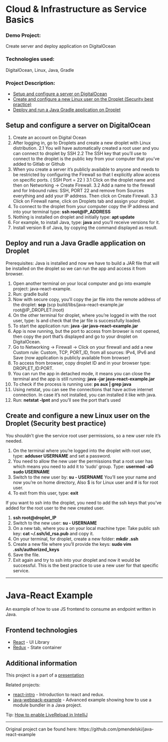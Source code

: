 # Cloud & Infrastructure as Service Basics

### Demo Project:
Create server and deploy application on DigitalOcean

### Technologies used:
DigitalOcean, Linux, Java, Gradle

### Project Description:

- [Setup and configure a server on DigitalOcean](#setup-and-configure-a-server-on-digitalocean)
- [Create and configure a new Linux user on the Droplet (Security best practice)](#create-and-configure-a-new-linux-user-on-the-droplet-security-best-practice)
- [Deploy and run a Java Gradle application on Droplet](#deploy-and-run-a-java-gradle-application-on-droplet)

## Setup and configure a server on DigitalOcean

 1. Create an account on Digital Ocean
 2. After logging in, go to Droplets and create a new droplet with Linux distribution.
      2.1 You will have automatically created a root user and you can connect to droplet by SSH
      2.2 The SSH key that you’ll use to connect to the droplet is the public key from your computer that you’ve added to Gitlab or Github
  3. When you create a server it’s publicly available to anyone and needs to be restricted by configuring the Firewall so that I explicitly allow access on specific ports. ( SSH Port = 22 )
      3.1 Click on the droplet name and then on Networking -> Create Firewall.
      3.2 Add a name to the firewall and for Inbound rules: SSH, PORT 22 and remove from Sources everything and add your IP address. Then click on Create Firewall.
      3.3 Click on Firewall name, click on Droplets tab and assign your droplet.
  4. To connect to the droplet from your computer copy the IP address and into your terminal type: **ssh root@IP_ADDRESS**
  5. Nothing is installed on droplet and initially type: **apt update**
  6. For example, to install Java, type: **java** and you’ll receive versions for it.
  7. Install version 8 of Java, by copying the command displayed as result.

## Deploy and run a Java Gradle application on Droplet

Prerequisites: Java is installed and now we have to build a JAR file that will be installed on the droplet so we can run the app and access it from browser.
   1. Open another terminal on your local computer and go into example project: java-react-example.
   2. Run: gradle build
   3. Now with secure copy, you’ll copy the jar file into the remote address of the droplet: **scp <file locally> <destination>** (scp build/libs/java-react-example.jar root@IP_DROPLET:/root)
   4. On the other terminal for droplet, where you’re logged in with the root user, type: ls and check that the jar file is successfully loaded.
   5. To start the application run: **java -jar java-react-example.jar**
   6. App is now running, but the port to access from browser is not opened, then copy the port that’s displayed and go to your droplet on DigitalOcean.
   7. Go to Networking -> Firewall -> Click on your firewall and add a new Custom rule: Custom, TCP, PORT_ID, from all sources: IPv4, IPv6 and Save (now application is publicly available from browser)
   8. To access from browser, copy droplet ID and in your browser type: DROPLET_ID:PORT.
   9. You can run the app in detached mode, it means you can close the terminal and the app is still running: **java -jar java-react-example.jar**
   10. To check if the process is running use: **ps aux | grep java**
   11. Using netstat, you can see the connections that have active internet connection. In case it’s not installed, you can installed it like with java.
   12. Run: **netstat -lpnt** and you’ll see the port that’s used

## Create and configure a new Linux user on the Droplet (Security best practice)

You shouldn’t give the service root user permissions, so a new user role it’s needed.
  1. On the terminal where you’re logged into the droplet with root user, type: **adduser USERNAME** and set a password.
  2. You need to allow the new user the permissions that a root user has which means you need to add it to ‘sudo’ group. Type: **usermod -aG sudo USERNAME**
 3. Switch to the new user by: **su - USERNAME**
You’ll see your name and now you’re on home directory, Also $ is for Linux user and # is for root user.
 4. To exit from this user, type: **exit**
 
If you want to ssh into the droplet, you need to add the ssh keys that you’ve added for the root user to the new created user.
  1. **ssh root@droplet_IP**
  2. Switch to the new user: **su - USERNAME**
  3. On a new tab, where you a on your local machine type: Take public ssh key: **cat ~/.ssh/id_rsa.pub** and copy it.
  4. On your terminal, for droplet, create a new folder: **mkdir .ssh**
  5.  Create a new file where you’ll provide the keys: **sudo vim .ssh/authorized_keys**
  6. Save the file.
  7. Exit again and try to ssh into your droplet and now it would be successful.
This is the best practice to use a new user for that specific service.
  
<hr/>

# Java-React Example

An example of how to use JS frontend to consume an endpoint written in Java.

## Frontend technologies

- [React](https://facebook.github.io/react/) - UI Library
- [Redux](http://redux.js.org/) - State container

## Additional information

This project is a part of a [presentation](https://docs.google.com/presentation/d/1-yZhsM43cyWWDVn6EUtK_wc39FAv-19_jwsKXlTe2o8/edit?usp=sharing)

Related projects:

- [react-intro](https://github.com/mendlik/react-intro) - Introduction to react and redux.
- [java-webpack-example](https://github.com/mendlik/java-webpack-example) - Advanced example showing how to use a module bundler in  a Java project.

Tip: [How to enable LiveReload in IntelliJ](http://stackoverflow.com/a/35895848/2284884)

<hr/>
Original project can be found here: https://github.com/pmendelski/java-react-example 
